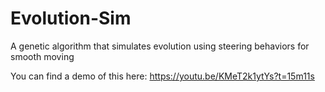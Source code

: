 # Evolution-Sim
A genetic algorithm that simulates evolution using steering behaviors for smooth moving

You can find a demo of this here: https://youtu.be/KMeT2k1ytYs?t=15m11s